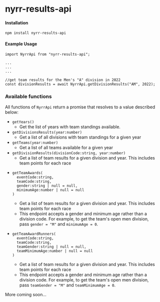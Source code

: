 # nyrr-results-api

#### Installation
```
npm install nyrr-results-api
```

#### Example Usage
```
import NyrrApi from "nyrr-results-api";

...
...
...

//get team results for the Men's "A" division in 2022
const divisionResults = await NyrrApi.getDivisionResults("AM", 2022);
```

### Available functions
All functions of `NyrrApi` return a promise that resolves to a value described below:

* `getYears()`
  * Get the list of years with team standings available.
* `getDivisionsResults(year:number)`
  * Get a list of all divisions with team standings for a given year
* `getTeams(year:number)`
  * Get a list of all teams available for a given year
* `getDivisionResults(divisionCode:string, year:number)`
  * Get a list of team results for a given division and year.  This includes team points for each race
* ```
  getTeamAwards(
    eventCode:string, 
    teamCode:string, 
    gender:string | null = null, 
    minimumAge:number | null = null
  )
  ```
  * Get a list of team results for a given division and year.  This includes team points for each race
  * This endpoint accepts a gender and minimum age rather than a division code.  For example, to get the team's open men division, pass `gender = "M"` and `minimumAge = 0`.
* ```
  getTeamAwardRunners(
    eventCode:string, 
    teamCode:string, 
    teamGender:string | null = null, 
    teamMinimumAge:number | null = null
  )
  ```
  * Get a list of team results for a given division and year.  This includes team points for each race
  * This endpoint accepts a gender and minimum age rather than a division code.  For example, to get the team's open men division, pass `teamGender = "M"` and `teamMinimumAge = 0`.

More coming soon...
